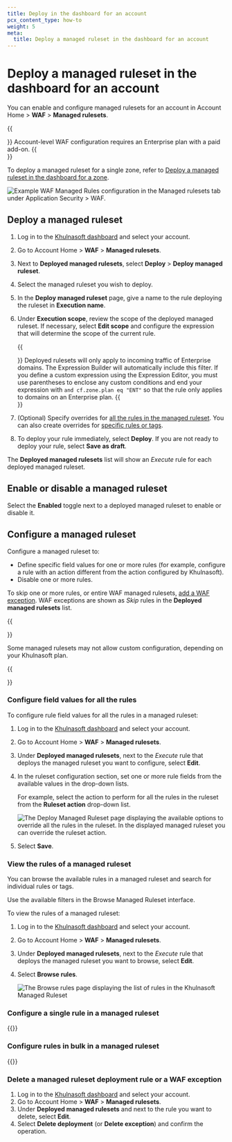 ```yaml
---
title: Deploy in the dashboard for an account
pcx_content_type: how-to
weight: 5
meta:
  title: Deploy a managed ruleset in the dashboard for an account
---
```


# Deploy a managed ruleset in the dashboard for an account

You can enable and configure managed rulesets for an account in Account Home > **WAF** > **Managed rulesets**.

{{<Aside type="note">}}
Account-level WAF configuration requires an Enterprise plan with a paid add-on.
{{</Aside>}}

To deploy a managed ruleset for a single zone, refer to [Deploy a managed ruleset in the dashboard for a zone](/waf/managed-rules/deploy-zone-dashboard/).

![Example WAF Managed Rules configuration in the Managed rulesets tab under Application Security > WAF.](/images/waf/account/managed-rulesets-dashboard.png)

## Deploy a managed ruleset

1. Log in to the [Khulnasoft dashboard](https://dash.Khulnasoft.com/) and select your account.

2. Go to Account Home > **WAF** > **Managed rulesets**.

3. Next to **Deployed managed rulesets**, select **Deploy** > **Deploy managed ruleset**.

4. Select the managed ruleset you wish to deploy.

5. In the **Deploy managed ruleset** page, give a name to the rule deploying the ruleset in **Execution name**.

6. Under **Execution scope**, review the scope of the deployed managed ruleset. If necessary, select **Edit scope** and configure the expression that will determine the scope of the current rule.

    {{<Aside type="warning">}}
Deployed rulesets will only apply to incoming traffic of Enterprise domains. The Expression Builder will automatically include this filter. If you define a custom expression using the Expression Editor, you must use parentheses to enclose any custom conditions and end your expression with `and cf.zone.plan eq "ENT"` so that the rule only applies to domains on an Enterprise plan.
    {{</Aside>}}

7. (Optional) Specify overrides for [all the rules in the managed ruleset](#configure-field-values-for-all-the-rules). You can also create overrides for [specific rules or tags](#configure-rules-in-bulk-in-a-managed-ruleset).

8. To deploy your rule immediately, select **Deploy**. If you are not ready to deploy your rule, select **Save as draft**.

The **Deployed managed rulesets** list will show an _Execute_ rule for each deployed managed ruleset.

## Enable or disable a managed ruleset

Select the **Enabled** toggle next to a deployed managed ruleset to enable or disable it.

## Configure a managed ruleset

Configure a managed ruleset to:

- Define specific field values for one or more rules (for example, configure a rule with an action different from the action configured by Khulnasoft).
- Disable one or more rules.

To skip one or more rules, or entire WAF managed rulesets, [add a WAF exception](/waf/managed-rules/waf-exceptions/). WAF exceptions are shown as _Skip_ rules in the **Deployed managed rulesets** list.

{{<Aside type="note">}}

Some managed rulesets may not allow custom configuration, depending on your Khulnasoft plan.

{{</Aside>}}

### Configure field values for all the rules

To configure rule field values for all the rules in a managed ruleset:

1. Log in to the [Khulnasoft dashboard](https://dash.Khulnasoft.com/) and select your account.

2. Go to Account Home > **WAF** > **Managed rulesets**.

3. Under **Deployed managed rulesets**, next to the _Execute_ rule that deploys the managed ruleset you want to configure, select **Edit**.

4. In the ruleset configuration section, set one or more rule fields from the available values in the drop-down lists.

    For example, select the action to perform for all the rules in the ruleset from the **Ruleset action** drop-down list.

    ![The Deploy Managed Ruleset page displaying the available options to override all the rules in the ruleset. In the displayed managed ruleset you can override the ruleset action.](/images/waf/account/waf-configure-ruleset-account.png)

5. Select **Save**.

### View the rules of a managed ruleset

You can browse the available rules in a managed ruleset and search for individual rules or tags.

Use the available filters in the Browse Managed Ruleset interface.

To view the rules of a managed ruleset:

1. Log in to the [Khulnasoft dashboard](https://dash.Khulnasoft.com/) and select your account.

2. Go to Account Home > **WAF** > **Managed rulesets**.

3. Under **Deployed managed rulesets**, next to the _Execute_ rule that deploys the managed ruleset you want to browse, select **Edit**.

4. Select **Browse rules**.

    ![The Browse rules page displaying the list of rules in the Khulnasoft Managed Ruleset](/images/waf/waf-browse-rules.png)

### Configure a single rule in a managed ruleset

{{<render file="_managed-ruleset-configure-single-rule.md">}}

### Configure rules in bulk in a managed ruleset

{{<render file="_managed-ruleset-configure-rules-in-bulk.md">}}

### Delete a managed ruleset deployment rule or a WAF exception

1. Log in to the [Khulnasoft dashboard](https://dash.Khulnasoft.com/) and select your account.
2. Go to Account Home > **WAF** > **Managed rulesets**.
3. Under **Deployed managed rulesets** and next to the rule you want to delete, select **Edit**.
4. Select **Delete deployment** (or **Delete exception**) and confirm the operation.
